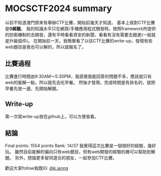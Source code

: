 # MOCSCTF2024 summary
以前不知道澳門原來有舉辦CTF比賽，開始前幾天才知道。
基本上我對CTF比賽是**0經驗**。
我的知識水平只在網頁/手機應用程式開發時，按照framework所提供的防衛機制的去開發，還有平時看看資安的新聞，看看有沒有需要去跟進(一般就是升級插件)。
在開始前一天，我簡單看了以往CTF比賽的write-up，發現有些web題目是我也可以解的，所以就報名了。

## 比賽過程
比賽進行時間由9:30AM～5:30PM，我感覺我能回答的問題不多，應該就只有web的能解一點，所以就先去吃早餐。
然後才發現，完成時間是有排名的，就把早餐先放一邊，先開始解題。

## Write-up
第一次寫write-up放在github上，可以方便查看。

## 結論
Final points: 1554 points
Rank: 14/37
我覺得這次比賽是一個很好的經驗，幾好玩。
雖然目前能解的偏向只有web題目，但有web開發的經驗的確可以幫助到解題。
另外，想搵更多智同道合的朋友，一起參加CTF比賽。 


歡迎大家follow我既IG: [@k.ianng](https://www.instagram.com/k.ianng/)

